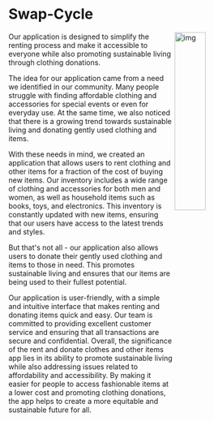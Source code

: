 # Swap-Cycle
<img src="https://user-images.githubusercontent.com/70430389/228441392-1fbe155b-ecb8-4a5d-bdd1-e7650785c643.png"
align="right" 
     title="img" width="35%" height="30%">
     
     
   

Our application is designed to simplify the renting process and make it accessible to everyone while also promoting sustainable living through clothing donations.

The idea for our application came from a need we identified in our community. Many people struggle with finding affordable clothing and accessories for special events or even for everyday use. At the same time, we also noticed that there is a growing trend towards sustainable living and donating gently used clothing and items.

With these needs in mind, we created an application that allows users to rent clothing and other items for a fraction of the cost of buying new items. Our inventory includes a wide range of clothing and accessories for both men and women, as well as household items such as books, toys, and electronics. This inventory is constantly updated with new items, ensuring that our users have access to the latest trends and styles.

But that's not all - our application also allows users to donate their gently used clothing and items to those in need. This promotes sustainable living and ensures that our items are being used to their fullest potential.

Our application is user-friendly, with a simple and intuitive interface that makes renting and donating items quick and easy. Our team is committed to providing excellent customer service and ensuring that all transactions are secure and confidential.
Overall, the significance of the rent and donate clothes and other items app lies in its ability to promote sustainable living while also addressing issues related to affordability and accessibility. By making it easier for people to access fashionable items at a lower cost and promoting clothing donations, the app helps to create a more equitable and sustainable future for all.
